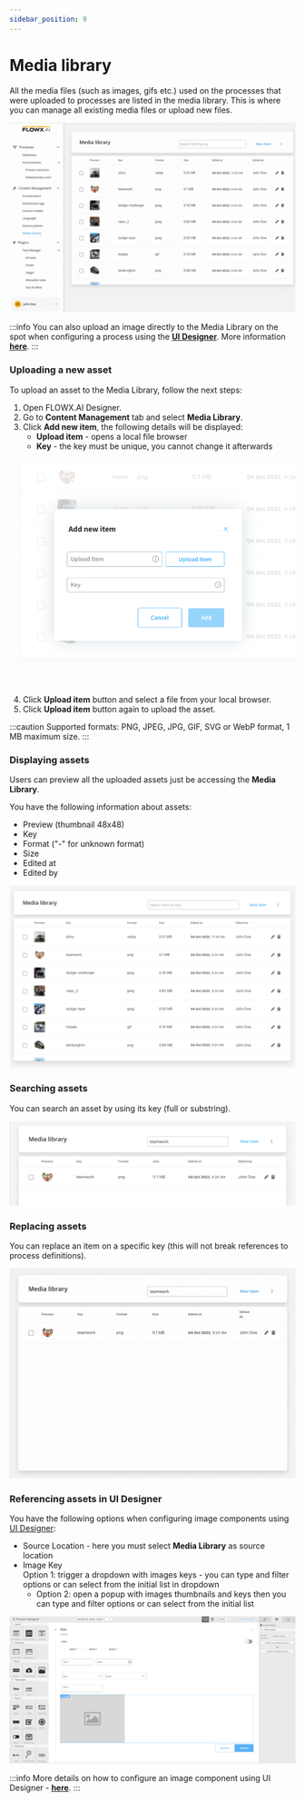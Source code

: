 ```yaml
---
sidebar_position: 9
---
```


# Media library

All the media files (such as images, gifs etc.) used on the processes that were uploaded to processes are listed in the media library. This is where you can manage all existing media files or upload new files.

![](../../../../../../release-notes/img/media_library.gif)

:::info
You can also upload an image directly to the Media Library on the spot when configuring a process using the [**UI Designer**](../../../../building-blocks/ui-designer). More information [**here**](../../../../building-blocks/ui-designer/ui-component-types/image#media-library).
:::

### Uploading a new asset

To upload an asset to the Media Library, follow the next steps:

1. Open FLOWX.AI Designer.
2. Go to **Content Management** tab and select **Media Library**.
3. Click **Add new item**, the following details will be displayed:
    * **Upload item** - opens a local file browser
    * **Key** - the key must be unique, you cannot change it afterwards

![](../../../../building-blocks/ui-designer/img/media_library_add_new.png)

4. Click **Upload item** button and select a file from your local browser.
5. Click **Upload item** button again to upload the asset.

:::caution
Supported formats: PNG, JPEG, JPG, GIF, SVG or WebP format, 1 MB maximum size.
:::


### Displaying assets

Users can preview all the uploaded assets just be accessing the **Media Library**.

You have the following information about assets:

* Preview (thumbnail 48x48)
* Key
* Format ("-" for unknown format)
* Size
* Edited at 
* Edited by

![](../../../img/media_library_preview.png)

### Searching assets

You can search an asset by using its key (full or substring).

![](../../../img/search_asset.png)

### Replacing assets

You can replace an item on a specific key (this will not break references to process definitions).

![](../../../img/replace_asset.gif)

### Referencing assets in UI Designer

You have the following options when configuring image components using [UI Designer](../../../../building-blocks/ui-designer):

* Source Location - here you must select **Media Library** as source location 
* Image Key  
    Option 1: trigger a dropdown with images keys - you can type and filter options or can select from the initial list in dropdown 
    * Option 2: open a popup with images thumbnails and keys then you can type and filter options or can select from the initial list

![](../../../img/media_library_options.png)

:::info
More details on how to configure an image component using UI Designer - [**here**](../../../../building-blocks/ui-designer/ui-component-types/image).
:::